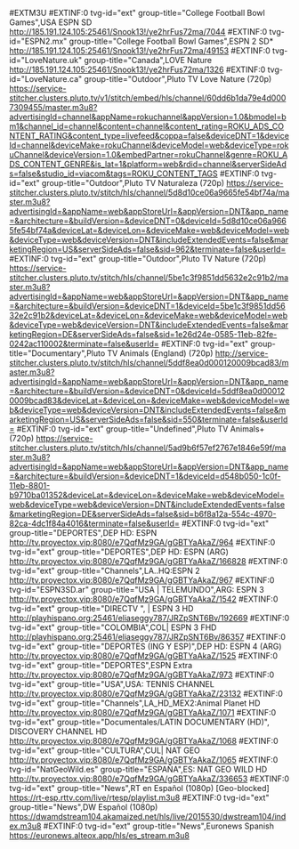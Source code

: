 #EXTM3U
#EXTINF:0 tvg-id="ext" group-title="College Football Bowl Games",USA ESPN SD
http://185.191.124.105:25461/Snook13!/ye2hrFus72ma/7044
#EXTINF:0 tvg-id="ESPN2.mx" group-title="College Football Bowl Games",ESPN 2 SD*
http://185.191.124.105:25461/Snook13!/ye2hrFus72ma/49153
#EXTINF:0 tvg-id="LoveNature.uk" group-title="Canada",LOVE Nature
http://185.191.124.105:25461/Snook13!/ye2hrFus72ma/1326
#EXTINF:0 tvg-id="LoveNature.ca" group-title="Outdoor",Pluto TV Love Nature (720p)
https://service-stitcher.clusters.pluto.tv/v1/stitch/embed/hls/channel/60dd6b1da79e4d0007309455/master.m3u8?advertisingId=channel&appName=rokuchannel&appVersion=1.0&bmodel=bm1&channel_id=channel&content=channel&content_rating=ROKU_ADS_CONTENT_RATING&content_type=livefeed&coppa=false&deviceDNT=1&deviceId=channel&deviceMake=rokuChannel&deviceModel=web&deviceType=rokuChannel&deviceVersion=1.0&embedPartner=rokuChannel&genre=ROKU_ADS_CONTENT_GENRE&is_lat=1&platform=web&rdid=channel&serverSideAds=false&studio_id=viacom&tags=ROKU_CONTENT_TAGS
#EXTINF:0 tvg-id="ext" group-title="Outdoor",Pluto TV Naturaleza (720p)
https://service-stitcher.clusters.pluto.tv/stitch/hls/channel/5d8d10ce06a9665fe54bf74a/master.m3u8?advertisingId=&appName=web&appStoreUrl=&appVersion=DNT&app_name=&architecture=&buildVersion=&deviceDNT=0&deviceId=5d8d10ce06a9665fe54bf74a&deviceLat=&deviceLon=&deviceMake=web&deviceModel=web&deviceType=web&deviceVersion=DNT&includeExtendedEvents=false&marketingRegion=US&serverSideAds=false&sid=962&terminate=false&userId=
#EXTINF:0 tvg-id="ext" group-title="Outdoor",Pluto TV Nature (720p)
https://service-stitcher.clusters.pluto.tv/stitch/hls/channel/5be1c3f9851dd5632e2c91b2/master.m3u8?advertisingId=&appName=web&appStoreUrl=&appVersion=DNT&app_name=&architecture=&buildVersion=&deviceDNT=1&deviceId=5be1c3f9851dd5632e2c91b2&deviceLat=&deviceLon=&deviceMake=web&deviceModel=web&deviceType=web&deviceVersion=DNT&includeExtendedEvents=false&marketingRegion=DE&serverSideAds=false&sid=1e26d24e-0585-11eb-82fe-0242ac110002&terminate=false&userId=
#EXTINF:0 tvg-id="ext" group-title="Documentary",Pluto TV Animals (England) (720p)
http://service-stitcher.clusters.pluto.tv/stitch/hls/channel/5ddf8ea0d000120009bcad83/master.m3u8?advertisingId=&appName=web&appStoreUrl=&appVersion=DNT&app_name=&architecture=&buildVersion=&deviceDNT=0&deviceId=5ddf8ea0d000120009bcad83&deviceLat=&deviceLon=&deviceMake=web&deviceModel=web&deviceType=web&deviceVersion=DNT&includeExtendedEvents=false&marketingRegion=US&serverSideAds=false&sid=550&terminate=false&userId=
#EXTINF:0 tvg-id="ext" group-title="Undefined",Pluto TV Animals+ (720p)
https://service-stitcher.clusters.pluto.tv/stitch/hls/channel/5ad9b6f57ef2767e1846e59f/master.m3u8?advertisingId=&appName=web&appStoreUrl=&appVersion=DNT&app_name=&architecture=&buildVersion=&deviceDNT=1&deviceId=d548b050-1c0f-11eb-8801-b9710ba01352&deviceLat=&deviceLon=&deviceMake=web&deviceModel=web&deviceType=web&deviceVersion=DNT&includeExtendedEvents=false&marketingRegion=DE&serverSideAds=false&sid=b6f8a12a-554c-4970-82ca-4dc1f84a4016&terminate=false&userId=
#EXTINF:0 tvg-id="ext" group-title="DEPORTES",DEP HD: ESPN 
http://tv.proyectox.vip:8080/e7QqfMz9GA/gGBTYaAkaZ/964
#EXTINF:0 tvg-id="ext" group-title="DEPORTES",DEP HD: ESPN (ARG)
http://tv.proyectox.vip:8080/e7QqfMz9GA/gGBTYaAkaZ/166828
#EXTINF:0 tvg-id="ext" group-title="Channels",LA..HQ:ESPN 2 
http://tv.proyectox.vip:8080/e7QqfMz9GA/gGBTYaAkaZ/967
#EXTINF:0 tvg-id="ESPN3SD.ar" group-title="USA | TELEMUNDO",ARG: ESPN 3
http://tv.proyectox.vip:8080/e7QqfMz9GA/gGBTYaAkaZ/1542
#EXTINF:0 tvg-id="ext" group-title="DIRECTV ", | ESPN 3 HD
http://playhispano.org:25461/eliaseggy787/JRZpSNT6Bv/192669
#EXTINF:0 tvg-id="ext" group-title="COLOMBIA",COL| ESPN 3 FHD
http://playhispano.org:25461/eliaseggy787/JRZpSNT6Bv/86357
#EXTINF:0 tvg-id="ext" group-title="DEPORTES (ING Y ESP)",DEP HD: ESPN 4 (ARG)
http://tv.proyectox.vip:8080/e7QqfMz9GA/gGBTYaAkaZ/1525
#EXTINF:0 tvg-id="ext" group-title="DEPORTES",ESPN Extra
http://tv.proyectox.vip:8080/e7QqfMz9GA/gGBTYaAkaZ/973
#EXTINF:0 tvg-id="ext" group-title="USA",USA: TENNIS CHANNEL
http://tv.proyectox.vip:8080/e7QqfMz9GA/gGBTYaAkaZ/23132
#EXTINF:0 tvg-id="ext" group-title="Channels",LA_HD_MEX2:Animal Planet HD
http://tv.proyectox.vip:8080/e7QqfMz9GA/gGBTYaAkaZ/1071
#EXTINF:0 tvg-id="ext" group-title="Documentales/LATIN DOCUMENTARY (HD)", DISCOVERY CHANNEL HD
http://tv.proyectox.vip:8080/e7QqfMz9GA/gGBTYaAkaZ/1068
#EXTINF:0 tvg-id="ext" group-title="CULTURA",CUL| NAT GEO
http://tv.proyectox.vip:8080/e7QqfMz9GA/gGBTYaAkaZ/1065
#EXTINF:0 tvg-id="NatGeoWild.es" group-title="ESPAÑA",ES: NAT GEO WILD HD
http://tv.proyectox.vip:8080/e7QqfMz9GA/gGBTYaAkaZ/336653
#EXTINF:0 tvg-id="ext" group-title="News",RT en Español (1080p) [Geo-blocked]
https://rt-esp.rttv.com/live/rtesp/playlist.m3u8
#EXTINF:0 tvg-id="ext" group-title="News",DW Español (1080p)
https://dwamdstream104.akamaized.net/hls/live/2015530/dwstream104/index.m3u8
#EXTINF:0 tvg-id="ext" group-title="News",Euronews Spanish
https://euronews.alteox.app/hls/es_stream.m3u8
